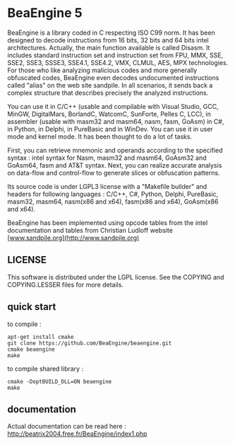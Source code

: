 # BeaEngine 5

BeaEngine is a library coded in C respecting ISO C99 norm. It has been designed to decode instructions from 16 bits, 32 bits and 64 bits intel architectures. Actually, the main function available is called Disasm. It includes standard instruction set and instruction set from FPU, MMX, SSE, SSE2, SSE3, SSSE3, SSE4.1, SSE4.2, VMX, CLMUL, AES, MPX technologies. For those who like analyzing malicious codes and more generally obfuscated codes, BeaEngine even decodes undocumented instructions called "alias" on the web site sandpile. In all scenarios, it sends back a complex structure that describes precisely the analyzed instructions.

You can use it in C/C++ (usable and compilable with Visual Studio, GCC, MinGW, DigitalMars, BorlandC, WatcomC, SunForte, Pelles C, LCC), in assembler (usable with masm32 and masm64, nasm, fasm, GoAsm) in C#, in Python, in Delphi, in PureBasic and in WinDev. You can use it in user mode and kernel mode. It has been thought to do a lot of tasks.

First, you can retrieve mnemonic and operands according to the specified syntax : intel syntax for Nasm, masm32 and masm64, GoAsm32 and GoAsm64, fasm and AT&T syntax.
Next, you can realize accurate analysis on data-flow and control-flow to generate slices or obfuscation patterns.

Its source code is under LGPL3 license with a "Makefile builder" and headers for following languages : C/C++, C#, Python, Delphi, PureBasic, masm32, masm64, nasm(x86 and x64), fasm(x86 and x64), GoAsm(x86 and x64).

BeaEngine has been implemented using opcode tables from the intel documentation and tables from Christian Ludloff website [www.sandpile.org](http://www.sandpile.org)

## LICENSE

This software is distributed under the LGPL license.
See the COPYING and COPYING.LESSER files for more details.


## quick start

to compile :

```
apt-get install cmake
git clone https://github.com/BeaEngine/beaengine.git
cmake beaengine
make
```

to compile shared library :
```
cmake -DoptBUILD_DLL=ON beaengine
make

```

## documentation

Actual documentation can be read here : http://beatrix2004.free.fr/BeaEngine/index1.php
